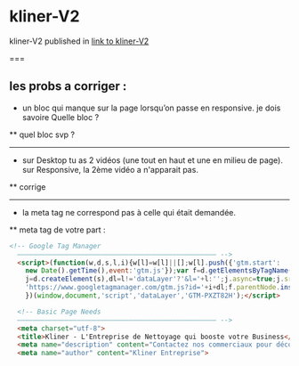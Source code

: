 # kliner-V2
kliner-V2 published in <a href="https://ismailkraou.github.io/kliner-V2/" target="_blank">link to kliner-V2</a>

===
## les probs a corriger :

* un bloc qui manque sur la page lorsqu’on passe en responsive.
je dois savoire Quelle bloc ?

** quel bloc svp ?

-----

* sur Desktop tu as 2 vidéos (une tout en haut et une en milieu de page).
sur Responsive, la 2ème vidéo a n'apparait pas.

** corrige

-----

* la meta tag ne correspond pas à celle qui était demandée. 

** meta tag de votre part :

```html
<!-- Google Tag Manager
  –––––––––––––––––––––––––––––––––––––––––––––––––– -->
  <script>(function(w,d,s,l,i){w[l]=w[l]||[];w[l].push({'gtm.start':
    new Date().getTime(),event:'gtm.js'});var f=d.getElementsByTagName(s)[0],
    j=d.createElement(s),dl=l!='dataLayer'?'&l='+l:'';j.async=true;j.src=
    'https://www.googletagmanager.com/gtm.js?id='+i+dl;f.parentNode.insertBefore(j,f);
    })(window,document,'script','dataLayer','GTM-PXZT82H');</script>

  <!-- Basic Page Needs
  –––––––––––––––––––––––––––––––––––––––––––––––––– -->
  <meta charset="utf-8">
  <title>Kliner - L'Entreprise de Nettoyage qui booste votre Business</title>
  <meta name="description" content="Contactez nos commerciaux pour découvrir comment nos entreprises de nettoyage changent la donne pour les Bureaux, Commerces, Loueurs BnB et Copropriétés.">
  <meta name="author" content="Kliner Entreprise">
```
